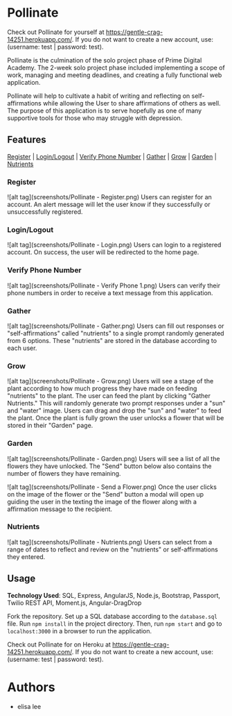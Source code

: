 # Pollinate
Check out Pollinate for yourself at https://gentle-crag-14251.herokuapp.com/. If you do not want to create a new account, use: (username: test | password: test).

Pollinate is the culmination of the solo project phase of Prime Digital Academy. The 2-week solo project phase included implementing a scope of work, managing and meeting deadlines, and creating a fully functional web application.

Pollinate will help to cultivate a habit of writing and reflecting on self-affirmations while allowing the User to share affirmations of others as well. The purpose of this application is to serve hopefully as one of many supportive tools for those who may struggle with depression.

## Features
[Register](#register) | [Login/Logout](#login_logout) | [Verify Phone Number](#verify) | [Gather](#gather) | [Grow](#grow) | [Garden](#garden) | [Nutrients](#nutrients)

### <a name="register">Register</a>
![alt tag](screenshots/Pollinate - Register.png)
Users can register for an account. An alert message will let the user know if they successfully or unsuccessfully registered.

### <a name="login_logout">Login/Logout</a>
![alt tag](screenshots/Pollinate - Login.png)
Users can login to a registered account. On success, the user will be redirected to the home page.

### <a name="verify">Verify Phone Number</a>
![alt tag](screenshots/Pollinate - Verify Phone 1.png)
Users can verify their phone numbers in order to receive a text message from this application.

### <a name="gather">Gather</a>
![alt tag](screenshots/Pollinate - Gather.png)
Users can fill out responses or "self-affirmations" called "nutrients" to a single prompt randomly generated from 6 options. These "nutrients" are stored in the database according to each user.

### <a name="grow">Grow</a>
![alt tag](screenshots/Pollinate - Grow.png)
Users will see a stage of the plant according to how much progress they have made on feeding "nutrients" to the plant. The user can feed the plant by clicking "Gather Nutrients." This will randomly generate two prompt responses under a "sun" and "water" image. Users can drag and drop the "sun" and "water" to feed the plant. Once the plant is fully grown the user unlocks a flower that will be stored in their "Garden" page.

### <a name="garden">Garden</a>
![alt tag](screenshots/Pollinate - Garden.png)
Users will see a list of all the flowers they have unlocked. The "Send" button below also contains the number of flowers they have remaining.

![alt tag](screenshots/Pollinate - Send a Flower.png)
Once the user clicks on the image of the flower or the "Send" button a modal will open up guiding the user in the texting the image of the flower along with a affirmation message to the recipient.

### <a name="nutrients">Nutrients</a>
![alt tag](screenshots/Pollinate - Nutrients.png)
Users can select from a range of dates to reflect and review on the "nutrients" or self-affirmations they entered.

## Usage
<b>Technology Used</b>: SQL, Express, AngularJS, Node.js, Bootstrap, Passport, Twilio REST API, Moment.js, Angular-DragDrop

Fork the repository. Set up a SQL database according to the `database.sql` file. Run `npm install` in the project directory. Then, run `npm start` and go to `localhost:3000` in a browser to run the application.

Check out Pollinate for on Heroku at https://gentle-crag-14251.herokuapp.com/. If you do not want to create a new account, use: (username: test | password: test).

# Authors
- elisa lee

